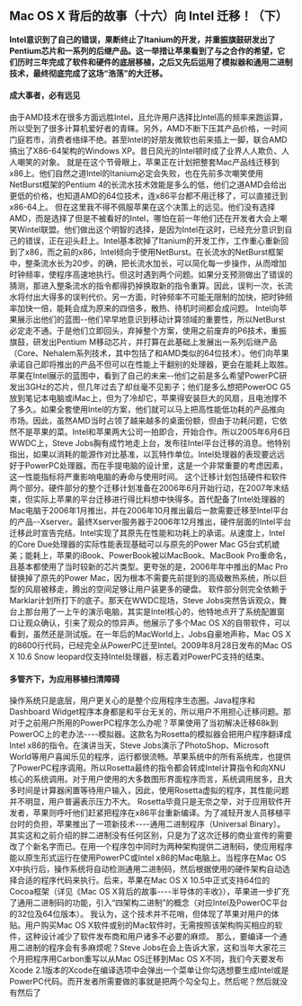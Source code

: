 ## Mac OS X 背后的故事（十六）向 Intel 迁移！（下）
**Intel意识到了自己的错误，果断终止了Itanium的开发，并重振旗鼓研发出了Pentium芯片和一系列的后继产品。这一举措让苹果看到了与之合作的希望，它们历时三年完成了软件和硬件的底层移植，之后又先后运用了模拟器和通用二进制技术，最终彻底完成了这场“浩荡”的大迁移。**

#### 成大事者，必有远见
由于AMD技术在很多方面远胜Intel，且允许用户选择比Intel高的频率来跑运算，所以受到了很多计算机爱好者的青睐。另外，AMD不断下压其产品价格，一时间门庭若市，消费者络绎不绝。甚至Intel的好朋友微软也前来插上一脚，联合AMD搞出了X86-64架构的Windows XP。昔日风光的Intel顿时成了业界人人欺负、人人嘲笑的对象。
就是在这个节骨眼上，苹果正在计划把整套Mac产品线迁移到x86上。他们自然之道Intel的Itanium必定会失败，也在先前多次嘲笑使用NetBurst框架的Pentium 4的长流水技术效能是多么的低，他们之道AMD会给出更低的价格，也知道AMD的64位技术，连x86平台都不用迁移了，可以直接迁到x86-64上。
但在这里我不得不佩服苹果在这个决策上的远见。他们没有选择AMD，而是选择了但是不被看好的Intel，哪怕在前一年他们还在开发者大会上嘲笑Wintel联盟。他们做出这个明智的选择，是因为Intel在这时，已经充分意识到自己的错误，正在迎头赶上。Intel基本砍掉了Itanium的开发工作，工作重心重新回到了x86，而之前的x86，Intel倾向于使用NetBurst。在长流水的NetBurst框架中，整条流水长为20步。的确，把长流水加长，可以简化每一步操作，从而增加时钟频率，使程序高速地执行。但这时遇到两个问题。如果分支预测做出了错误的猜测，那进入整条流水的指令都得扔掉换取新的指令重算。因此，误判一次，长流水将付出大得多的误判代价。另一方面，时钟频率不可能无限制的加快，把时钟频率加快一倍，能耗会成为原来的四倍多，散热、待机时间都会成问题。
Intel向苹果展示出他们的蓝图--他们早早地意识到移动计算领域的重要性，所以NetBurst必定走不通。于是他们立即回头，弃掉整个方案，使用之前废弃的P6技术，重振旗鼓，研发出Pentium M移动芯片，并打算在此基础上发展出一系列后继产品（Core、Nehalem系列技术，其中包括了和AMD类似的64位技术）。他们向苹果承诺自己即将推出的产品不但可以在性能上干翻别的处理器，更会在能耗上取胜。
苹果在Intel展示的蓝图中，看到了自己的未来--他们之前是多么希望PowerPC研发出3GHz的芯片，但几年过去了却丝毫不见影子；他们是多么想把PowerOC G5放到笔记本电脑或iMac上，但为了冷却它，苹果得安装巨大的风扇，且电池撑不了多久。如果全套使用Intel的方案，他们就可以马上把高性能低功耗的产品推向市场。因此，虽然AMD当时占领了越来越多的桌面份额，但由于功耗问题，它依然不是苹果的菜。Intel和苹果两大公司一拍即合，开始合作。所以2005年6月6日WWDC上，Steve Jobs胸有成竹地走上台，发布往Intel平台迁移的消息。他特别指出，如果以消耗的能源作对比基准，以瓦特作单位。Intel处理器的表现要远远好于PowerPC处理器。而在手提电脑的设计里，这是一个非常重要的考虑因素，这一性能指标将严重影响电脑的寿命与使用时间。
这个迁移计划包括硬件和软件两个部分。硬件部分的整个迁移计划准备在2006年6月开始行动，在2007年末结束，但实际上苹果的平台迁移进行得比料想中快得多。首代配备了Intel处理器的Mac电脑于2006年1月推出，并在2006年10月推出最后一款需要迁移至Intel平台的产品--Xserver。最终Xserver服务器于2006年12月推出，硬件层面的Intel平台迁移此时宣告完结。Intel实现了其原先在性能和功耗上的承诺。从速度上，Intel的Core Due处理器的实际性能表现基础可以与原先的Power Mac G5台式机媲美；能耗上，苹果的iBook、PowerBook被以MacBook、MacBook Pro重命名，且基本都使用了当时较新的芯片类型。更夸张的是，2006年年中推出的Mac Pro替换掉了原先的Power Mac，因为根本不需要先前提到的高级散热系统，所以巨型的风扇被移走，腾出的空间足够让用户装更多的硬盘。
软件部分则完全依赖于Marklar计划所打下的底子。那天在WWDC现场，Steve Jobs突然告诉观众，舞台上那台用了一上午的演示电脑，其实是Intel核心的，他特地点开了系统配置窗口让观众确认，引来了观众的惊异声。他展示了多个Mac OS X的自带软件，可以看到，虽然还是测试版。在一年后的MacWorld上，Jobs自豪地声称，Mac OS X的8600行代码，已经完全从PowerPC迁至Intel。2009年8月28日发布的Mac OS X 10.6 Snow leopard仅支持Intel处理器，标志着对PowerPC支持的结束。

#### 多管齐下，为应用移植扫清障碍
操作系统只是底层，用户更关心的是整个应用程序生态圈。Java程序和Dashboard Widget程序本身都是和平台无关的，所以用户不用担心迁移问题。那对于之前用户所用的PowerPC程序怎么办呢？苹果使用了当初解决迁移68k到PowerOC上的老办法----模拟器。这款名为Rosetta的模拟器会把用户程序翻译成Intel x86的指令。在演讲当天，Steve Jobs演示了PhotoShop、Microsoft World等用户喜闻乐见的程序，运行都很流畅。苹果系统中的所有系统库，也提供了PowerPC程序调用。所以Rosetta最终的指令都会转成Intel计算指令和向XNU核心的系统调用。对于用户使用的大多数图形界面程序而言，系统调用居多，且大多时间是计算器闲置等待用户输入，因此，使用Rosetta虚拟的程序，其性能问题并不明显，用户普遍表示压力不大。
Rosetta毕竟只是无奈之举，对于应用软件开发者，苹果则呼吁他们赶紧把程序在x86平台重新编译。为了减轻开发人员移植平台时的负担，苹果推出了一项新技术----通用二进制程序（Universal Binary）。其实这和之前介绍的胖二进制没有任何区别，只是为了这次迁移的商业宣传的需要改了个新名字而已。在用一个程序包中同时为两种架构提供二进制码，使应用程序能以原生形式运行在使用PowerPC或Intel x86的Mac电脑上。当程序在Mac OS X中执行后，操作系统将自动检测通用二进制码，然后根据使用的硬件架构自动选择合适的程序代码来执行。后来，苹果在Mac OS X 10.5中正式支持64位的Cocoa框架（详见《Mac OS X背后的故事----半导体的丰收》），苹果进一步扩充了通用二进制码的功能，引入“四架构二进制”的概念（对应Intel及PowerOC平台的32位及64位版本）。
我认为，这个技术并不花哨，但体现了苹果对用户的体贴。用户购买Mac OS X软件或别的Mac软件时，无需按照该架构购买相应的软件，这种设计减少了软件发布商和用户诸多不必要的麻烦。
那么，要编译一个通用二进制的程序会有多麻烦呢？Steve Jobs在会上告诉大家，这和当年大家花三个月把程序用Carbon重写以从Mac OS迁移到Mac OS X不同，我们今天要发布Xcode 2.1版本的Xcode在编译选项中会弹出一个菜单让你勾选想要生成Intel或是PowerPC代码。而开发者所需要做的事就是把两个勾全勾上，然后呢？然后就没有然后了